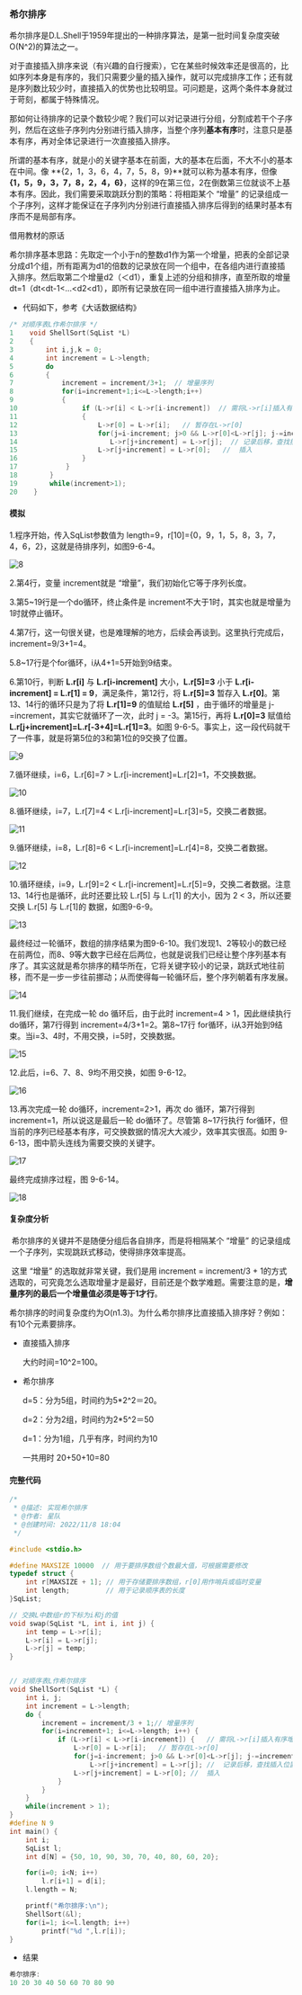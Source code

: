 ###  希尔排序

​		希尔排序是D.L.Shell于1959年提出的一种排序算法，是第一批时间复杂度突破O(N^2)的算法之一。

​		对于直接插入排序来说（有兴趣的自行搜索），它在某些时候效率还是很高的，比如序列本身是有序的，我们只需要少量的插入操作，就可以完成排序工作；还有就是序列数比较少时，直接插入的优势也比较明显。可问题是，这两个条件本身就过于苛刻，都属于特殊情况。

​		那如何让待排序的记录个数较少呢？我们可以对记录进行分组，分割成若干个子序列，然后在这些子序列内分别进行插入排序，当整个序列**基本有序**时，注意只是基本有序，再对全体记录进行一次直接插入排序。

​		所谓的基本有序，就是小的关键字基本在前面，大的基本在后面，不大不小的基本在中间。像 **{2，1，3，6，4，7，5，8，9}**就可以称为基本有序，但像 **{1，5，9，3，7，8，2，4，6}**，这样的9在第三位，2在倒数第三位就谈不上基本有序。因此，我们需要采取跳跃分割的策略：将相距某个 “增量” 的记录组成一个子序列，这样才能保证在子序列内分别进行直接插入排序后得到的结果时基本有序而不是局部有序。



借用教材的原话

​		希尔排序基本思路：先取定一个小于n的整数d1作为第一个增量，把表的全部记录分成d1个组，所有距离为d1的倍数的记录放在同一个组中，在各组内进行直接插入排序。
​		然后取第二个增量d2（＜d1），重复上述的分组和排序，直至所取的增量dt=1（dt<dt-1<…<d2<d1），即所有记录放在同一组中进行直接插入排序为止。



- 代码如下，参考《大话数据结构》

```c
/* 对顺序表L作希尔排序 */
1    void ShellSort(SqList *L)
2    {
3        int i,j,k = 0;
4        int increment = L->length;
5        do
6        {
7            increment = increment/3+1;  // 增量序列
8            for(i=increment+1;i<=L->length;i++)
9            {
10                if (L->r[i] < L->r[i-increment])  // 需将L->r[i]插入有序增量子表
11                { 
12                    L->r[0] = L->r[i];   // 暂存在L->r[0]
13                    for(j=i-increment; j>0 && L->r[0]<L->r[j]; j-=increment)
14                       L->r[j+increment] = L->r[j];  // 记录后移，查找插入位置
15                    L->r[j+increment] = L->r[0];   //  插入
16                }
17            }
18        }
19        while(increment>1);
20    }
```



#### 模拟

1.程序开始，传入SqList参数值为 length=9，r[10]={0，9，1，5，8，3，7，4，6，2}，这就是待排序列，如图9-6-4。

![8](img\排序\8.png)



2.第4行，变量 increment就是 “增量”，我们初始化它等于序列长度。



3.第5~19行是一个do循环，终止条件是 increment不大于1时，其实也就是增量为1时就停止循环。



4.第7行，这一句很关键，也是难理解的地方，后续会再谈到。这里执行完成后，increment=9/3+1=4。



5.8~17行是个for循环，i从4+1=5开始到9结束。



6.第10行，判断  **L.r[i]**  与  **L.r[i-increment]**  大小，**L.r[5]=3**  小于  **L.r[i-increment] = L.r[1] = 9**，满足条件，第12行，将  **L.r[5]=3**  暂存入  **L.r[0]**。第13、14行的循环只是为了将  **L.r[1]=9**  的值赋给 **L.r[5]** ，由于循环的增量是 j-=increment，其实它就循环了一次，此时 j = -3。第15行，再将 **L.r[0]=3** 赋值给 **L.r[j+increment]=L.r[-3+4]=L.r[1]=3**。如图 9-6-5。事实上，这一段代码就干了一件事，就是将第5位的3和第1位的9交换了位置。

![9](img\排序\9.png)



7.循环继续，i=6，L.r[6]=7  >  L.r[i-increment]=L.r[2]=1，不交换数据。

![10](img\排序\10.png)



8.循环继续，i=7，L.r[7]=4  <  L.r[i-increment]=L.r[3]=5，交换二者数据。

![11](img\排序\11.png)



9.循环继续，i=8，L.r[8]=6  <  L.r[i-increment]=L.r[4]=8，交换二者数据。

![12](img\排序\12.png)



10.循环继续，i=9，L.r[9]=2  < L.r[i-increment]=L.r[5]=9，交换二者数据。注意13、14行也是循环，此时还要比较 L.r[5] 与 L.r[1] 的大小，因为 2 < 3，所以还要交换 L.r[5] 与 L.r[1]的 数据，如图9-6-9。

![13](img\排序\13.png)



​		最终经过一轮循环，数组的排序结果为图9-6-10。我们发现1、2等较小的数已经在前两位，而8、9等大数字已经在后两位，也就是说我们已经让整个序列基本有序了。其实这就是希尔排序的精华所在，它将关键字较小的记录，跳跃式地往前移，而不是一步一步往前挪动；从而使得每一轮循环后，整个序列朝着有序发展。

![14](img\排序\4.png)



11.我们继续，在完成一轮 do 循环后，由于此时 increment=4 > 1，因此继续执行 do循环，第7行得到 increment=4/3+1=2。第8~17行 for循环，i从3开始到9结束。当i=3、4时，不用交换，i=5时，交换数据。

![15](img\排序\15.png)



12.此后，i=6、7、8、9均不用交换，如图 9-6-12。

![16](img\排序\16.png)



13.再次完成一轮 do循环，increment=2>1，再次 do 循环，第7行得到 increment=1，所以说这是最后一轮 do循环了。尽管第 8~17行执行 for循环，但当前的序列已经基本有序，可交换数据的情况大大减少，效率其实很高。如图 9-6-13，图中箭头连线为需要交换的关键字。

![17](img\排序\17.png)



最终完成排序过程，图 9-6-14。

![18](img\排序\18.png)



#### 复杂度分析

​		希尔排序的关键并不是随便分组后各自排序，而是将相隔某个 “增量” 的记录组成一个子序列，实现跳跃式移动，使得排序效率提高。

​		这里 “增量” 的选取就非常关键，我们是用 increment = increment/3 + 1的方式选取的，可究竟怎么选取增量才是最好，目前还是个数学难题。需要注意的是，**增量序列的最后一个增量值必须是等于1才行**。



希尔排序的时间复杂度约为O(n1.3)。为什么希尔排序比直接插入排序好？例如：有10个元素要排序。

- 直接插入排序

  大约时间=10^2=100。

- 希尔排序

  d=5：分为5组，时间约为5*2^2＝20。

  d=2：分为2组，时间约为2*5^2＝50

  d=1：分为1组，几乎有序，时间约为10

  一共用时 20+50+10=80



#### 完整代码

```c
/*
 * @描述: 实现希尔排序
 * @作者: 星队
 * @创建时间: 2022/11/8 18:04
 */

#include <stdio.h>

#define MAXSIZE 10000  // 用于要排序数组个数最大值，可根据需要修改 
typedef struct {
    int r[MAXSIZE + 1];	// 用于存储要排序数组，r[0]用作哨兵或临时变量 
    int length;			// 用于记录顺序表的长度 
}SqList;

// 交换L中数组r的下标为i和j的值 
void swap(SqList *L, int i, int j) {
    int temp = L->r[i];
    L->r[i] = L->r[j];
    L->r[j] = temp;
}


// 对顺序表L作希尔排序 
void ShellSort(SqList *L) {
    int i, j;
    int increment = L->length;
    do {
        increment = increment/3 + 1;// 增量序列
        for(i=increment+1; i<=L->length; i++) {
            if (L->r[i] < L->r[i-increment]) {   // 需将L->r[i]插入有序增量子表
                L->r[0] = L->r[i];   // 暂存在L->r[0]
                for(j=i-increment; j>0 && L->r[0]<L->r[j]; j-=increment)
                    L->r[j+increment] = L->r[j]; //  记录后移，查找插入位置
                L->r[j+increment] = L->r[0]; //  插入
            }
        }
    }
    while(increment > 1);
}
#define N 9
int main() {
    int i;
    SqList l;
    int d[N] = {50, 10, 90, 30, 70, 40, 80, 60, 20};

    for(i=0; i<N; i++)
        l.r[i+1] = d[i];
    l.length = N;

    printf("希尔排序:\n");
    ShellSort(&l);
    for(i=1; i<=l.length; i++)
        printf("%d ",l.r[i]);
}
```



- 结果

```c
希尔排序:
10 20 30 40 50 60 70 80 90
```

